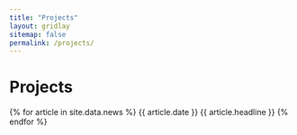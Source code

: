 ```yaml
---
title: "Projects"
layout: gridlay
sitemap: false
permalink: /projects/
---
```


# Projects

{% for article in site.data.news %} {{ article.date }}
{{ article.headline }} {% endfor %}